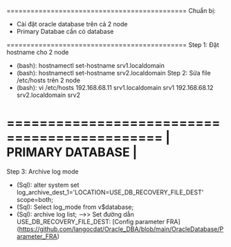 =============================================
Chuẩn bị:
  - Cài đặt oracle database trên cả 2 node
  - Primary Databae cần có database

=============================================
Step 1: Đặt hostname cho 2 node
  - (bash): hostnamectl set-hostname srv1.localdomain
  - (bash): hostnamectl set-hostname srv2.localdomain
Step 2: Sửa file /etc/hosts trên 2 node
  - (bash): vi /etc/hosts
    192.168.68.11 srv1.localdomain srv1
    192.168.68.12 srv2.localdomain srv2

=============================================
|             PRIMARY DATABASE              |
=============================================
Step 3: Archive log mode
  - (Sql): alter system set log_archive_dest_1='LOCATION=USE_DB_RECOVERY_FILE_DEST' scope=both;
  - (Sql): Select log_mode from v$database;
  - (Sql): archive log list;
-->> Set đường dẫn USE_DB_RECOVERY_FILE_DEST: [Config parameter FRA] (https://github.com/langocdat/Oracle_DBA/blob/main/OracleDatabase/Parameter_FRA)
    
